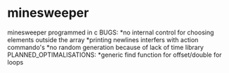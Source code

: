 # minesweeper
minesweeper programmed in c
BUGS:
*no internal control for choosing elements outside the array
*printing newlines interfers with action commando's
*no random generation because of lack of time library
PLANNED_OPTIMALISATIONS:
*generic find function for offset/double for loops

